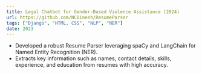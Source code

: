 ```yaml
---
title: Legal Chatbot for Gender-Based Violence Assistance (2024)
url: https://github.com/NCDinesh/ResumeParser
tags: ["Django", "HTML, CSS", "NLP", "NER"]
date: 2023
---
```


- Developed a robust Resume Parser leveraging spaCy and LangChain for Named Entity Recognition
  (NER).
- Extracts key information such as names, contact details, skills, experience, and education from resumes with high accuracy.
